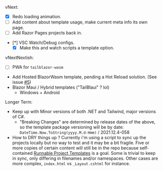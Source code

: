 vNext:

- [x] Redo loading animation.
- [ ] Add content about template usage, make current meta info its own page.
- [ ] Add Razor Pages projects back in.
- [*] VSC Watch/Debug configs.
  - [x] Make this and watch scripts a template option.

vNextNextish:

- [ ] PWA for `tailblazor-wasm`
- Add Hosted BlazorWasm template, pending a Hot Reload solution. (See issue [#5](https://github.com/McNerdius/TailBlazor-Templates/issues/5))
- Blazor Maui / Hybrid templates ("TailBlaui" ? lol)
  - Windows + Android

Longer Term:

- Keep up with Minor versions of both .NET and Tailwind, major versions of C#.
  - "Breaking Changes" are determined by release dates of the above, so the template package versioning will be by date: `DateTime.Now.ToString(yyyy.M.d-Hmm)` / 2021.12.4-058
- How to DRY things up ? Currently i'm using a script to sync up the projects locally but no way to test and it may be a bit fragile. Five or more copies of certain content will still be in the repo because self-contained [Runnable Project Templates](https://github.com/dotnet/templating/wiki/Runnable-Project-Templates) is a goal. Some is trivial to keep in sync, only differing in filenames and/or namespaces. Other cases are more complex, `index.html` vs `_Layout.cshtml` for instance.
